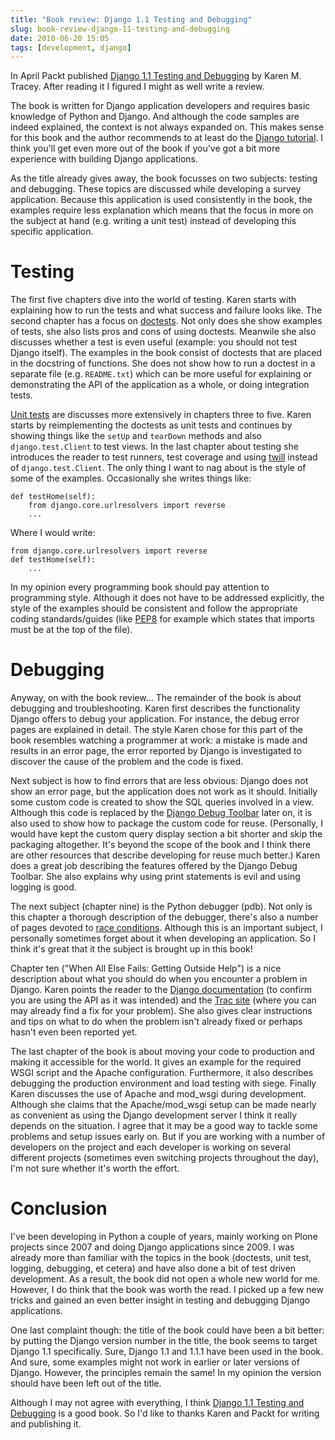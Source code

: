 ```yaml
---
title: "Book review: Django 1.1 Testing and Debugging"
slug: book-review-django-11-testing-and-debugging
date: 2010-06-20 15:05
tags: [development, django]
---
```


In April Packt published
[Django 1.1 Testing and Debugging](https://www.packtpub.com/django-1-1-testing-and-debugging/book)
by Karen M. Tracey. After reading it I figured I might as well write a
review.

The book is written for Django application developers and requires
basic knowledge of Python and Django. And although the code samples
are indeed explained, the context is not always expanded on. This
makes sense for this book and the author recommends to at least do the
[Django tutorial](http://docs.djangoproject.com/en/dev/intro/tutorial01/). I
think you'll get even more out of the book if you've got a bit more
experience with building Django applications.

As the title already gives away, the book focusses on two subjects:
testing and debugging. These topics are discussed while developing a
survey application. Because this application is used consistently in
the book, the examples require less explanation which means that the
focus in more on the subject at hand (e.g. writing a unit test)
instead of developing this specific application.

# Testing

The first five chapters dive into the world of testing. Karen starts
with explaining how to run the tests and what success and failure
looks like. The second chapter has a focus on
[doctests](http://docs.python.org/library/doctest.html). Not only does
she show examples of tests, she also lists pros and cons of using
doctests. Meanwile she also discusses whether a test is even useful
(example: you should not test Django itself). The examples in the book
consist of doctests that are placed in the docstring of functions. She
does not show how to run a doctest in a separate file
(e.g. `README.txt`) which can be more useful for explaining or
demonstrating the API of the application as a whole, or doing
integration tests.

[Unit tests](http://docs.python.org/library/unittest.html) are
discusses more extensively in chapters three to five. Karen starts by
reimplementing the doctests as unit tests and continues by showing
things like the `setUp` and `tearDown` methods and also
`django.test.Client` to test views. In the last chapter about testing
she introduces the reader to test runners, test coverage and using
[twill](http://pypi.python.org/pypi/twill) instead of
`django.test.Client`. The only thing I want to nag about is the style
of some of the examples. Occasionally she writes things like:

    def testHome(self):
        from django.core.urlresolvers import reverse
        ...

Where I would write:

    from django.core.urlresolvers import reverse
    def testHome(self):
        ...

In my opinion every programming book should pay attention to
programming style. Although it does not have to be addressed
explicitly, the style of the examples should be consistent and follow
the appropriate coding standards/guides (like
[PEP8](http://www.python.org/dev/peps/pep-0008/) for example which
states that imports must be at the top of the file).

# Debugging

Anyway, on with the book review... The remainder of the book is about
debugging and troubleshooting. Karen first describes the functionality
Django offers to debug your application. For instance, the debug error
pages are explained in detail. The style Karen chose for this part of
the book resembles watching a programmer at work: a mistake is made
and results in an error page, the error reported by Django is
investigated to discover the cause of the problem and the code is
fixed.

Next subject is how to find errors that are less obvious: Django does
not show an error page, but the application does not work as it
should. Initially some custom code is created to show the SQL queries
involved in a view. Although this code is replaced by the
[Django Debug Toolbar](http://pypi.python.org/pypi/django-debug-toolbar)
later on, it is also used to show how to package the custom code for
reuse. (Personally, I would have kept the custom query display section
a bit shorter and skip the packaging altogether. It's beyond the scope
of the book and I think there are other resources that describe
developing for reuse much better.) Karen does a great job describing
the features offered by the Django Debug Toolbar. She also explains
why using print statements is evil and using logging is good.

The next subject (chapter nine) is the Python debugger (pdb). Not only
is this chapter a thorough description of the debugger, there's also a
number of pages devoted to
[race conditions](http://en.wikipedia.org/wiki/Race_condition#Computing). Although
this is an important subject, I personally sometimes forget about it
when developing an application. So I think it's great that it the
subject is brought up in this book!

Chapter ten ("When All Else Fails: Getting Outside Help") is a nice
description about what you should do when you encounter a problem in
Django. Karen points the reader to the
[Django documentation](http://docs.djangoproject.com/) (to confirm you
are using the API as it was intended) and the
[Trac site](http://code.djangoproject.com/) (where you can may already
find a fix for your problem). She also gives clear instructions and
tips on what to do when the problem isn't already fixed or perhaps
hasn't even been reported yet.

The last chapter of the book is about moving your code to production
and making it accessible for the world. It gives an example for the
required WSGI script and the Apache configuration. Furthermore, it
also describes debugging the production environment and load testing
with siege. Finally Karen discusses the use of Apache and mod\_wsgi
during development. Although she claims that the Apache/mod\_wsgi
setup can be made nearly as convenient as using the Django development
server I think it really depends on the situation. I agree that it may
be a good way to tackle some problems and setup issues early on. But
if you are working with a number of developers on the project and each
developer is working on several different projects (sometimes even
switching projects throughout the day), I'm not sure whether it's
worth the effort.

# Conclusion

I've been developing in Python a couple of years, mainly working on
Plone projects since 2007 and doing Django applications since 2009. I
was already more than familiar with the topics in the book (doctests,
unit test, logging, debugging, et cetera) and have also done a bit of
test driven development. As a result, the book did not open a whole
new world for me. However, I do think that the book was worth the
read. I picked up a few new tricks and gained an even better insight
in testing and debugging Django applications.

One last complaint though: the title of the book could have been a bit
better: by putting the Django version number in the title, the book
seems to target Django 1.1 specifically. Sure, Django 1.1 and 1.1.1
have been used in the book. And sure, some examples might not work in
earlier or later versions of Django. However, the principles remain
the same! In my opinion the version should have been left out of the
title.

Although I may not agree with everything, I think
[Django 1.1 Testing and Debugging](https://www.packtpub.com/django-1-1-testing-and-debugging/book)
is a good book. So I'd like to thanks Karen and Packt for writing and
publishing it.
